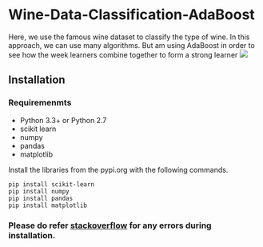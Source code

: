 # Wine-Data-Classification-AdaBoost
Here, we use the famous wine dataset to classify the type of wine. In this approach, we can use many algorithms. But am using AdaBoost in order to see how the week learners combine together to form a strong learner
![](https://www.news-medical.net/image.axd?picture=2020%2f1%2fshutterstock_647463025.jpg&ts=20200106102432&ri=673)

## Installation

### Requiremenmts
* Python 3.3+ or Python 2.7 
* scikit learn
* numpy 
* pandas
* matplotlib

Install the libraries from the pypi.org with the following commands.
```
pip install scikit-learn
pip install numpy
pip install pandas
pip install matplotlib
```
### Please do refer [stackoverflow](https://stackoverflow.com/) for any errors during installation.
